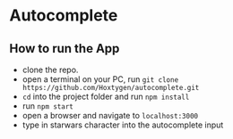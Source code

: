 # Autocomplete



## How to run the App
* clone the repo. 
* open a terminal on your PC, run `git clone https://github.com/Hoxtygen/autocomplete.git`
* `cd` into the project folder and run `npm install`
* run `npm start`
* open a browser and navigate to `localhost:3000`
* type in starwars character into the autocomplete input
